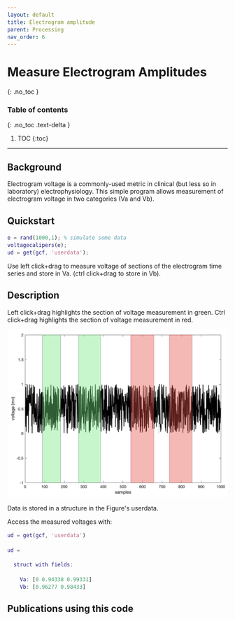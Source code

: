 ```yaml
---
layout: default
title: Electrogram amplitude
parent: Processing
nav_order: 6
---
```


# Measure Electrogram Amplitudes
{: .no_toc }

### Table of contents
{: .no_toc .text-delta }

1. TOC
{:toc}

---

## Background
Electrogram voltage is a commonly-used metric in clinical (but less so in laboratory) electrophysiology. This simple program allows measurement of electrogram voltage in two categories (Va and Vb).

## Quickstart
```matlab
e = rand(1000,1); % simulate some data
voltagecalipers(e);
ud = get(gcf, 'userdata');
```
Use left click+drag to measure voltage of sections of the electrogram time series and store in Va. (ctrl click+drag to store in Vb).

## Description
Left click+drag highlights the section of voltage measurement in green. Ctrl click+drag highlights the section of voltage measurement in red.

![](/assets/images/electrogram-voltage.png)

Data is stored in a structure in the Figure's userdata.

Access the measured voltages with:
```matlab
ud = get(gcf, 'userdata')

ud =

  struct with fields:

    Va: [0 0.94338 0.99331]
    Vb: [0.96277 0.98433]
```



## Publications using this code
